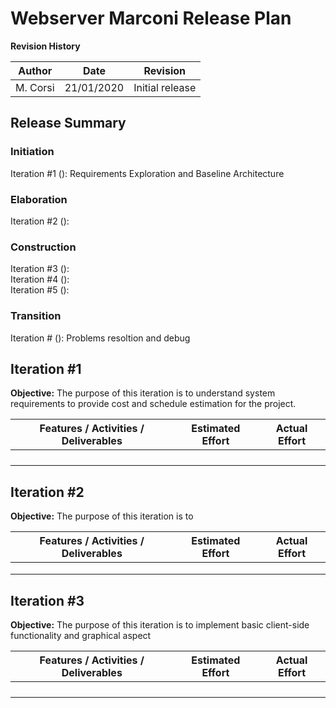 # Webserver Marconi Release Plan

**Revision History**

| Author | Date | Revision |
| --- | --- | --- |
| M. Corsi | 21/01/2020 | Initial release |

## Release Summary
### Initiation
Iteration #1 (): Requirements Exploration and Baseline Architecture
### Elaboration
Iteration #2 ():
### Construction
Iteration #3 ():  
Iteration #4 ():  
Iteration #5 ():  
### Transition
Iteration # (): Problems resoltion and debug

## Iteration #1
**Objective:** The purpose of this iteration is to understand system requirements to provide cost and schedule estimation for the project.

| Features / Activities / Deliverables | Estimated Effort | Actual Effort |
| --- | --- | --- |
|  |  |  |
|  |  |  |
|  |  |  |
|  |  |  |

## Iteration #2
**Objective:** The purpose of this iteration is to 

| Features / Activities / Deliverables | Estimated Effort | Actual Effort |
| --- | --- | --- |
|  |  |  |
|  |  |  |
|  |  |  |

## Iteration #3
**Objective:** The purpose of this iteration is to implement basic client-side functionality and graphical aspect

| Features / Activities / Deliverables | Estimated Effort | Actual Effort |
| --- | --- | --- |
|  |  |  |
|  |  |  |
|  |  |  |
|  |  |  |

